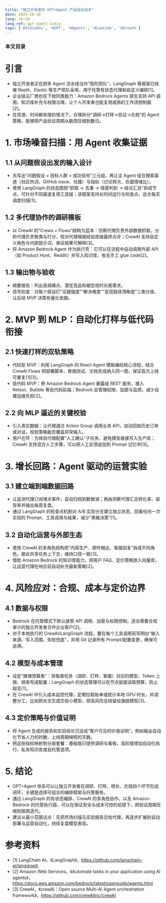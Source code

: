 ```yaml
---
title: "独立开发者的 GPT+Agent 产品验证战术"
date: 2025-10-10
lang: zh-CN
lang_ref: gpt-agent-indie
tags: ['#IndieDev', '#GPT', '#Agents', '#LowCode', '#Growth']
---
```


### 本文目录
<!-- toc -->

# 引言
- 独立开发者正在把多 Agent 流水线当作“隐形团队”，LangGraph 等框架已经被 Replit、Elastic 等生产团队采用，用于托管有状态代理和自定义编排[1]。
- 企业级云厂商也在下放同类能力：Amazon Bedrock Agents 原生支持 API 调用、知识库补充与权限治理，让个人开发者也能复用成熟的工作流控制面[2]。
- 在资源、时间都有限的情况下，合理拆分“调研→打样→验证→合规”的 Agent 策略，能够把产品验证周期从数周压缩到数日。

# 1. 市场噪音扫描：用 Agent 收集证据
## 1.1 从问题假设出发的输入设计
- 先写出“问题假设 × 目标人群 × 成功信号”三元组，再让主 Agent 组合搜索渠道（社区热词、GitHub issue、社媒）与指标（讨论频次、负面情绪比）。
- 使用 LangGraph 的状态图把“抓取 → 去重 → 情感判别 → 结论汇总”拆成节点，可针对不同渠道复用工具链；该框架支持长时间运行与检查点，适合每天调度扫描[1]。

## 1.2 多代理协作的调研模板
- 以 CrewAI 的“Crews + Flows”结构为蓝本：侦察代理负责外部数据抓取，分析代理负责聚类与打分，校对代理根据经验库做最终点评；CrewAI 支持自定义角色与内部提示词，保证结果可解释[3]。
- 将 Amazon Bedrock Agent 作为执行壳：它可以在流程中自动调用外部 API（如 Product Hunt、Reddit）并写入知识库，省去手工 glue code[2]。

## 1.3 输出物与验收
- 纲要报告：列出高频痛点、潜在竞品和被忽视的长尾需求。
- 信号刻度：对每个假设打“证据强度”“解决难度”“变现路径清晰度”三类分值，让后续 MVP 决策有量化依据。

# 2. MVP 到 MLP：自动化打样与低代码衔接
## 2.1 快速打样的双轨策略
- 代码型 MVP：利用 LangGraph 的 React Agent 模板编码核心流程，结合 CrewAI Flows 把部署脚本、冒烟测试、文档生成纳入同一图，保证首次上线可重复[1][3]。
- 低代码 MVP：把 Amazon Bedrock Agent 暴露成 REST 服务，接入 Retool、Bubble 等低代码前端；Bedrock 会管理权限、加密与监控，减少自建运维负担[2]。

## 2.2 向 MLP 逼近的关键校验
- 引入真实数据：让代理通过 Action Group 调用业务 API，自动回放历史订单或对话，校验策略能否覆盖异常输入。
- 用户在环：为体验代理配置“人工确认”子任务，避免模型直接写入生产库；CrewAI 支持混合人工步骤，可以把人工反馈追加到 Prompt 记忆中[3]。

# 3. 增长回路：Agent 驱动的运营实验
## 3.1 建立端到端数据回路
- 让监测代理订阅埋点事件，自动归档到数据湖；再由洞察代理汇总转化率、留存率并输出每周复盘。
- 通过 LangGraph 的检查点机制对 A/B 实验分支建立独立状态，回看任何一次实验的 Prompt、工具调用与结果，减少“黑箱决策”[1]。

## 3.2 自动化运营与外部生态
- 使用 CrewAI 的多角色结构把“内容生产、邮件触达、客服回复”拆成不同角色，彼此共享任务上下文，维持口径一致[3]。
- 借助 Amazon Bedrock 的知识库能力，把用户 FAQ、定价策略放入向量库，让运营代理在响应前自动补充最新策略[2]。

# 4. 风险应对：合规、成本与定价边界
## 4.1 数据与权限
- Bedrock 在托管模式下默认接管 API 调用、加密与权限控制，适合需要合规审计的独立开发者合作企业客户[2]。
- 对于本地执行的 CrewAI/LangGraph 流程，要在每个工具调用前写明白“输入来源、写入范围、失败兜底”，并用 Git 记录所有 Prompt/配置变更，确保可追溯。

## 4.2 模型与成本管理
- 设定“推理预算表”：将每类任务（调研、打样、客服）对应的模型、Token 上限、频率写成配置；LangGraph 的状态管理可以在节点层面读取预算，防止超支[1]。
- 在 CrewAI 中引入成本监控代理，定期拉取账单或统计本地 GPU 时长，并调整分工，比如把长文生成交给小模型，把高风险总结留给旗舰模型[3]。

## 4.3 定价策略与价值证明
- 将 Agent 生成的报告和实验结论沉淀成“客户可见的价值证明”，例如输出自动化节省人力的时数、上线周期缩短的天数。
- 把这些指标映射到分层套餐：基础版只提供调研与看板，高阶版增加自动化执行、私有知识库或自托管选项。

# 5. 结论
- GPT+Agent 体系可以让独立开发者在调研、打样、增长、合规四个环节形成闭环，关键是选择可组合的编排框架与托管服务。
- 通过 LangGraph 的有状态编排、CrewAI 的多角色协作，以及 Amazon Bedrock 的托管执行面，可以在保证安全与成本可控的前提下，把验证周期压缩到按周迭代。
- 建议从最小范围试点：先把市场扫描与实验报告交给代理，再逐步扩展到自动部署与运营自动化，持续复盘模型表现。

# 参考资料
- [1] LangChain AI，《LangGraph》，https://github.com/langchain-ai/langgraph
- [2] Amazon Web Services，《Automate tasks in your application using AI agents》，https://docs.aws.amazon.com/bedrock/latest/userguide/agents.html
- [3] CrewAI，《crewAI：Open source Multi-AI Agent orchestration framework》，https://github.com/crewAIInc/crewAI
